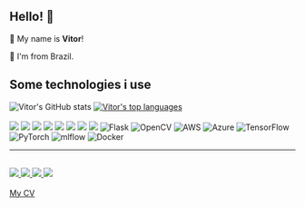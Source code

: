 ## Hello! 👋
:man: My name is <b>Vitor</b>!

:house_with_garden: I'm from Brazil.
<br>
## Some technologies i use
![Vitor's GitHub stats](https://github-readme-stats.vercel.app/api?username=mr-lops&theme=dark)
[![Vitor's top languages](https://github-readme-stats.vercel.app/api/top-langs/?username=mr-lops&theme=dark)](https://github.com/mr-lops/github-readme-stats)
<br><br>
<img src="https://img.shields.io/badge/Python-3776AB?style=for-the-badge&logo=python&logoColor=white" />
<img src="https://img.shields.io/badge/C%2B%2B-00599C?style=for-the-badge&logo=c%2B%2B&logoColor=white" />
<img src="https://img.shields.io/badge/Linux-FCC624?style=for-the-badge&logo=linux&logoColor=black" />
<img src="https://img.shields.io/badge/scikit_learn-F7931E?style=for-the-badge&logo=scikit-learn&logoColor=white" />
<img src="https://img.shields.io/badge/Numpy-777BB4?style=for-the-badge&logo=numpy&logoColor=white" />
<img src="https://img.shields.io/badge/Pandas-2C2D72?style=for-the-badge&logo=pandas&logoColor=white" />
<img src="https://img.shields.io/badge/MySQL-005C84?style=for-the-badge&logo=mysql&logoColor=white" />
<img src="https://img.shields.io/badge/MongoDB-white?style=for-the-badge&logo=mongodb&logoColor=4EA94B" />
![Flask](https://img.shields.io/badge/flask-%23000.svg?style=for-the-badge&logo=flask&logoColor=white)
![OpenCV](https://img.shields.io/badge/opencv-%23white.svg?style=for-the-badge&logo=opencv&logoColor=white)
![AWS](https://img.shields.io/badge/AWS-%23FF9900.svg?style=for-the-badge&logo=amazon-aws&logoColor=white)
![Azure](https://img.shields.io/badge/azure-%230072C6.svg?style=for-the-badge&logo=microsoftazure&logoColor=white)
![TensorFlow](https://img.shields.io/badge/TensorFlow-%23FF6F00.svg?style=for-the-badge&logo=TensorFlow&logoColor=white)
![PyTorch](https://img.shields.io/badge/PyTorch-%23EE4C2C.svg?style=for-the-badge&logo=PyTorch&logoColor=white)
![mlflow](https://img.shields.io/badge/mlflow-%23d9ead3.svg?style=for-the-badge&logo=numpy&logoColor=blue)
![Docker](https://img.shields.io/badge/docker-%230db7ed.svg?style=for-the-badge&logo=docker&logoColor=white)
<hr>
<br>
<a href="https://www.linkedin.com/in/vitor-s-lopes" >
<img src="https://img.shields.io/badge/LinkedIn-0077B5?style=for-the-badge&logo=linkedin&logoColor=white" />
 </a>
 <a href="https://www.hackerrank.com/vitorslopes" >
<img src="https://img.shields.io/badge/-Hackerrank-2EC866?style=for-the-badge&logo=HackerRank&logoColor=white" />
 </a>
  <a href="mailto:vitorsantoslopes1@gmail.com" >
<img src="https://img.shields.io/badge/Gmail-D14836?style=for-the-badge&logo=gmail&logoColor=white" />
 </a>
 <a href="https://www.kaggle.com/mrlops" >
<img src="https://img.shields.io/badge/Kaggle-035a7d?style=for-the-badge&logo=kaggle&logoColor=white" />
 <br><br>
 </a>
 <a href="https://mr-lops.github.io/" >
 My CV
 </a>
